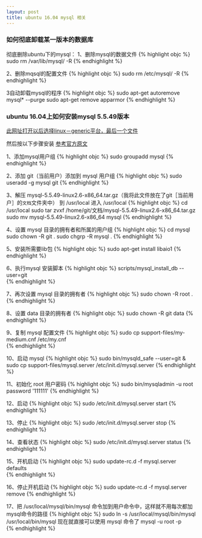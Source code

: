 ```yaml
---
layout: post
title: ubuntu 16.04 mysql 相关
---
```


### 如何彻底卸载某一版本的数据库

彻底删除ubuntu下的mysql：
1、删除mysql的数据文件
{% highlight objc %}
sudo rm /var/lib/mysql/ -R
{% endhighlight %}

2、删除mqsql的配置文件
{% highlight objc %}
sudo rm /etc/mysql/ -R
{% endhighlight %}

3自动卸载mysql的程序
{% highlight objc %}
sudo apt-get autoremove mysql* --purge
sudo apt-get remove apparmor
{% endhighlight %}

### ubuntu 16.04上如何安装mysql 5.5.49版本
[此网址打开以后选择linux－generic平台，最后一个文件](http://dev.mysql.com/downloads/mysql/5.5.html#downloads)

然后按以下步骤安装
[参考官方原文](http://dev.mysql.com/doc/refman/5.5/en/binary-installation.html)

1、添加mysql用户组
{% highlight objc %}
sudo groupadd mysql
{% endhighlight %}

2、添加 git（当前用户）添加到 mysql 用户组 
{% highlight objc %}
sudo useradd -g mysql git
{% endhighlight %}

3、解压 mysql-5.5.49-linux2.6-x86_64.tar.gz（我将此文件放在了git［当前用户］的`文档`文件夹中） 到 /usr/local 
进入 /usr/local 
{% highlight objc %}
cd /usr/local
sudo tar zvxf /home/git/文档/mysql-5.5.49-linux2.6-x86_64.tar.gz
sudo mv mysql-5.5.49-linux2.6-x86_64 mysql 
{% endhighlight %}

4、设置 mysql 目录的拥有者和所属的用户组 
{% highlight objc %}
cd mysql
sudo chown -R git .
sudo chgrp -R mysql .
{% endhighlight %}

5、安装所需要lib包
{% highlight objc %}
sudo apt-get install libaio1 
{% endhighlight %}

6、执行mysql 安装脚本
{% highlight objc %}
scripts/mysql_install_db --user=git  
{% endhighlight %}

7、再次设置 mysql 目录的拥有者 
{% highlight objc %}
sudo chown -R root .
{% endhighlight %}

8、设置 data 目录的拥有者 
{% highlight objc %}
sudo chown -R git data
{% endhighlight %}

9、复制 mysql 配置文件 
{% highlight objc %}
sudo cp support-files/my-medium.cnf /etc/my.cnf  
{% endhighlight %}

10、启动 mysql 
{% highlight objc %}
sudo bin/mysqld_safe --user=git & 
sudo cp support-files/mysql.server /etc/init.d/mysql.server
{% endhighlight %}

11、初始化 root 用户密码
{% highlight objc %}
sudo bin/mysqladmin -u root password '111111'
{% endhighlight %}

12、启动 
{% highlight objc %}
sudo /etc/init.d/mysql.server start
{% endhighlight %}

13、停止
{% highlight objc %}
sudo /etc/init.d/mysql.server stop
{% endhighlight %}

14、查看状态
{% highlight objc %}
sudo /etc/init.d/mysql.server status 
{% endhighlight %}

15、开机启动
{% highlight objc %}
sudo update-rc.d -f mysql.server defaults  
{% endhighlight %}

16、停止开机启动
{% highlight objc %}
sudo update-rc.d -f mysql.server remove 
{% endhighlight %}

17、把 /usr/local/mysql/bin/mysql 命令加到用户命令中，这样就不用每次都加 mysql命令的路径 
{% highlight objc %}
sudo ln -s /usr/local/mysql/bin/mysql /usr/local/bin/mysql 
现在就直接可以使用 mysql 命令了
 mysql -u root -p  
{% endhighlight %}


